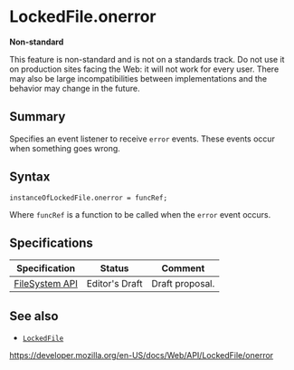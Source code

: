 # LockedFile.onerror

**Non-standard**

This feature is non-standard and is not on a standards track. Do not use it on production sites facing the Web: it will not work for every user. There may also be large incompatibilities between implementations and the behavior may change in the future.

## Summary

Specifies an event listener to receive `error` events. These events occur when something goes wrong.

## Syntax

    instanceOfLockedFile.onerror = funcRef;

Where `funcRef` is a function to be called when the `error` event occurs.

## Specifications

<table><thead><tr class="header"><th>Specification</th><th>Status</th><th>Comment</th></tr></thead><tbody><tr class="odd"><td><a href="https://w3c.github.io/filesystem-api/">FileSystem API</a></td><td><span class="spec-ed">Editor's Draft</span></td><td>Draft proposal.</td></tr></tbody></table>

## See also

- [`LockedFile`](../lockedfile)

<a href="https://developer.mozilla.org/en-US/docs/Web/API/LockedFile/onerror" class="_attribution-link">https://developer.mozilla.org/en-US/docs/Web/API/LockedFile/onerror</a>
